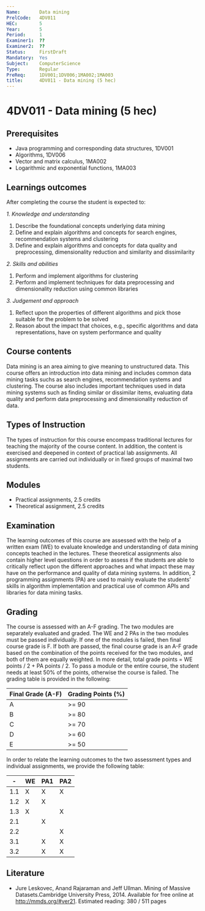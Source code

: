 ```yaml
---
Name:       Data mining
PrelCode:   4DV011
HEC:        5
Year:       5
Period:     1
Examiner1:  ??    
Examiner2:  ??
Status:     FirstDraft
Mandatory:  Yes
Subject:    ComputerScience
Type:       Regular
PreReq:     1DV001;1DV006;1MA002;1MA003  
title:      4DV011 - Data mining (5 hec)
---
```


# 4DV011 - Data mining (5 hec)

## Prerequisites

- Java programming and corresponding data structures, 1DV001
- Algorithms, 1DV006
- Vector and matrix calculus, 1MA002
- Logarithmic and exponential functions, 1MA003

## Learnings outcomes

After completing the course the student is expected to:

*1. Knowledge and understanding*

1. Describe the foundational concepts underlying data mining
2. Define and explain algorithms and concepts for search engines, recommendation systems and clustering
3. Define and explain algorithms and concepts for data quality and preprocessing, dimensionality reduction and similarity and dissimilarity

*2.	Skills and abilities*

1. Perform and implement algorithms for clustering
2. Perform and implement techniques for data preprocessing and dimensionality reduction using common libraries

*3.	Judgement and approach*

1. Reflect upon the properties of different algorithms and pick those suitable for the problem to be solved
2. Reason about the impact that choices, e.g., specific algorithms and data representations, have on system performance and quality

## Course contents

Data mining is an area aiming to give meaning to unstructured data. This course offers an introduction into data mining and includes common data mining 
tasks suchs as search engines, recommendation systems and clustering. The course also includes important techniques used in data mining systems such as 
finding similar or dissimilar items, evaluating data quality and perform data preprocessing and dimensionality reduction of data.

## Types of Instruction

The types of instruction for this course encompass traditional lectures for teaching the majority of the course content. In addition, the content is exercised and deepened 
in context of practical lab assignments. All assignments are carried out individually or in fixed groups of maximal two students.

## Modules

- Practical assignments, 2.5 credits
- Theoretical assignment, 2.5 credits

## Examination

The learning outcomes of this course are assessed with the help of a written exam (WE) to evaluate knowledge and understanding of data mining concepts teached in the lectures. 
These theoretical assignments also contain higher level questions in order to assess if the students are able to critically reflect upon the different approaches and what impact 
these may have on the performance and quality of data mining systems. In addition, 2 programming assignments (PA) are used to mainly evaluate the students’ skills in algorithm 
implementation and practical use of common APIs and libraries for data mining tasks.

## Grading

The course is assessed with an A-F grading. The two modules are separately evaluated and graded. The WE and 2 PAs in the two modules must be passed individually. If one 
of the modules is failed, then final course grade is F. If both are passed, the final course grade is an A-F grade based on the combination of the points received for the two 
modules, and both of them are equally weighted. In more detail, total grade points = WE points / 2 + PA points / 2. To pass a module or the entire course, the student needs at 
least 50% of the points, otherwise the course is failed. The grading table is provided in the following:

|Final Grade (A-F) | Grading Points (%) |
| ---------------  | ------------------ |
| A                | >= 90              |
| B                | >= 80              |
| C                | >= 70              |
| D                | >= 60              |
| E                | >= 50              |

In order to relate the learning outcomes to the two assessment types and individual assignments, we provide the following table:

|  -   | WE  | PA1 | PA2 |
| ---  | --- | --- | --- | 
| 1.1  | X   | X   | X   | 
| 1.2  | X   | X   |     | 
| 1.3  | X   |     | X   | 
| 2.1  |     | X   |     | 
| 2.2  |     |     | X   | 
| 3.1  |     | X   | X   | 
| 3.2  |     | X   | X   | 

## Literature

- Jure Leskovec, Anand Rajaraman and Jeff Ullman. Mining of Massive Datasets.Cambridge University Press, 2014. Available for free online at http://mmds.org/#ver21. Estimated reading: 380 / 511 pages
